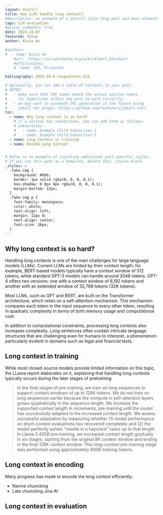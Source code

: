 ```yaml
---
layout: distill
title: How LLMs handle long context? 
#description: an example of a distill-style blog post and main elements
tags: LLM evaluation
#giscus_comments: true
date: 2024-10-07
featured: false
anthor: Aixiu An

#authors:
#  - name: Aixiu An
    #url: "https://en.wikipedia.org/wiki/Albert_Einstein"
    #affiliations:
    #  name: IAS, Princeton

bibliography: 2024-10-6-longcontext.bib

# Optionally, you can add a table of contents to your post.
# NOTES:
#   - make sure that TOC names match the actual section names
#     for hyperlinks within the post to work correctly.
#   - we may want to automate TOC generation in the future using
#     jekyll-toc plugin (https://github.com/toshimaru/jekyll-toc).
toc:
  - name: Why long context is so hard?
    # if a section has subsections, you can add them as follows:
    # subsections:
    #   - name: Example Child Subsection 1
    #   - name: Example Child Subsection 2
  - name: Long Context in training
  - name: Encode Long Context


# Below is an example of injecting additional post-specific styles.
# If you use this post as a template, delete this _styles block.
_styles: >
  .fake-img {
    background: #bbb;
    border: 1px solid rgba(0, 0, 0, 0.1);
    box-shadow: 0 0px 4px rgba(0, 0, 0, 0.1);
    margin-bottom: 12px;
  }
  .fake-img p {
    font-family: monospace;
    color: white;
    text-align: left;
    margin: 12px 0;
    text-align: center;
    font-size: 16px;
  }
---
```


## Why long context is so hard?

Handling long contexts is one of the main challenges for large language models (LLMs). Current LLMs are limited by their context length; for example, BERT-based models typically have a context window of 512 tokens, while standard GPT-3 models can handle around 2048 tokens. GPT-4 offers two versions: one with a context window of 8,192 tokens and another with an extended window of 32,768 tokens (32K tokens).

Most LLMs, such as GPT and BERT, are built on the Transformer architecture, which relies on a self-attention mechanism. This mechanism compares each token in the input sequence to every other token, resulting in quadratic complexity in terms of both memory usage and computational cost.

In addition to computational constraints, processing long contexts also increases complexity. Long sentences often contain intricate language structures that are challenging even for humans to interpret, a phenomenon particularly evident in domains such as legal and financial texts.

## Long context in training

While most closed-source models provide limited information on this topic, the LLama report <d-cite key="dubey2024llama"></d-cite> elaborates on it, explaining that handling long contexts typically occurs during the later stages of pretraining:

> In the final stages of pre-training, we train on long sequences to support context windows of up to 128K tokens.
We do not train on long sequences earlier because the compute in self-attention layers grows quadratically in
the sequence length. We increase the supported context length in increments, pre-training until the model has
successfully adapted to the increased context length. We assess successful adaptation by measuring whether (1)
model performance on short-context evaluations has recovered completely and (2) the model perfectly solves
“needle in a haystack” tasks up to that length. In Llama 3 405B pre-training, we increased context length
gradually in six stages, starting from the original 8K context window and ending in the final 128K context
window. This long-context pre-training stage was performed using approximately 800B training tokens.

## Long context in encoding

Many progress has made to encode the long context efficiently: 
- Navive chuncking
- Late chuncking Jina AI <d-cite key="gunther2024late"></d-cite>   

## Long context in evaluation
